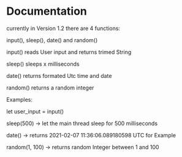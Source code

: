 # Documentation
currently in Version 1.2 there are 4 functions:

input(), sleep(), date() and random()

input() reads User input and returns trimed String

sleep() sleeps x milliseconds

date() returns formated Utc time and date

random() returns a random integer


Examples:

let user_input = input()

sleep(500) -> let the main thread sleep for 500 milliseconds

date() -> returns 2021-02-07 11:36:06.089180598 UTC for Example

random(1, 100) -> returns random Integer between 1 and 100


